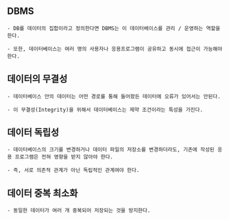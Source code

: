 ## DBMS
  
    - DB를 데이터의 집합이라고 정의한다면 DBMS는 이 데이터베이스를 관리 / 운영하는 역할을 한다.
  
    - 또한, 데이터베이스는 여러 명의 사용자나 응용프로그램이 공유하고 동시에 접근이 가능해야 한다.
  
  
  ## 데이터의 무결성
  
    - 데이터베이스 안의 데이터는 어떤 경로를 통해 들어왔든 데이터에 오류가 있어서는 안된다.
    
    - 이 무결성(Integrity)을 위해서 데이터베이스는 제약 조건이라는 특성을 가진다.
    
  ## 데이터 독립성
  
    - 데이터베이스의 크기를 변경하거나 데이터 파일의 저장소를 변경하더라도, 기존에 작성된 응용 프로그램은 전혀 영향을 받지 않아야 한다.
    
    - 즉, 서로 의존적 관계가 아닌 독립적인 관계여야 한다.
    
  ## 데이터 중복 최소화
  
    - 동일한 데이터가 여러 개 중복되어 저장되는 것을 방지한다.
    
